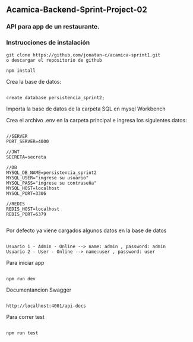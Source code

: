 ## Acamica-Backend-Sprint-Project-02

### API para app de un restaurante.

### Instrucciones de instalación

```
git clone https://github.com/jonatan-c/acamica-sprint1.git
o descargar el repositorio de github
```

```
npm install

```

Crea la base de datos:

```

create database persistencia_sprint2;

```

Importa la base de datos de la carpeta SQL en mysql Workbench

Crea el archivo .env en la carpeta principal e ingresa los siguientes datos:

```

//SERVER
PORT_SERVER=4000

//JWT
SECRETA=secreta

//DB
MYSQL_DB_NAME=persistencia_sprint2
MYSQL_USER="ingrese su usuario"
MYSQL_PASS="ingrese su contraseña"
MYSQL_HOST=localhost
MYSQL_PORT=3306

//REDIS
REDIS_HOST=localhost
REDIS_PORT=6379


```

Por defecto ya viene cargados algunos datos en la base de datos

```

Usuario 1 - Admin - Online --> name: admin , password: admin
Usuario 2 - User - Online --> name:user , password: user

```

Para iniciar app

```

npm run dev

```

Documentancion Swagger

```

http://localhost:4001/api-docs

```

Para correr test

```

npm run test

```
